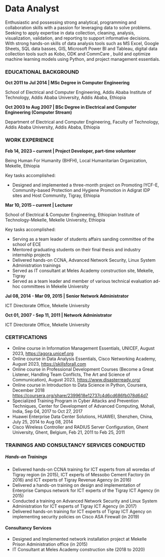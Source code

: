 # Data Analyst
Enthusiastic and possessing strong analytical, programming and collaboration skills with a passion for leveraging data
to solve problems. Seeking to apply expertise in data collection, cleaning, analysis, visualization, validation, and
reporting to support informative decisions. With strong hands-on skills of data analysis tools such as MS Excel, Google
Sheets, SQL data basses, GIS, Microsoft Power BI and Tableau, digital data collection tools such as Kobo, ODK and
CommCare , build and optimize machine learning models using Python, and project management essentials.

### EDUCATIONAL BACKGROUND
**Oct 2011 to Jul 2014 | MSc Degree in Computer Engineering**

School of Electrical and Computer Engineering, Addis Ababa Institute of Technology, Addis Ababa University, Addis
Ababa, Ethiopia

**Oct 2003 to Aug 2007 | BSc Degree in Electrical and Computer Engineering (Computer Stream)**

Department of Electrical and Computer Engineering, Faculty of Technology, Addis Ababa University, Addis Ababa,
Ethiopia

### WORK EXPERIENCE
**Feb 14, 2023 – current | Project Developer, part-time volunteer**

Being Human For Humanity (BHFH), Local Humanitarian Organization, Mekelle, Ethiopia

Key tasks accomplished:
- Designed and implemented a three-month project on Promoting IYCF-E, Community-based Protection and
Hygiene Promotion in Adigrat IDP sites and Host Community, Tigray, Ethiopia

**Mar 10, 2015 – current | Lecturer**

School of Electrical & Computer Engineering, Ethiopian Institute of Technology-Mekelle, Mekelle University, Ethiopia

Key tasks accomplished:
- Serving as a team leader of students affairs sanding committee of the school of ECE
- Mentored graduating students on their final thesis and industry internship projects
- Delivered hands-on CCNA, Advanced Network Security, Linux System Administration trainings
- Served as IT consultant at Meles Academy construction site, Mekelle, Tigray
- Served as a team leader and member of various technical evaluation ad-hoc committees in Mekelle University

**Jul 08, 2014 - Mar 09, 2015 | Senior Network Administrator**

ICT Directorate Office, Mekelle University

**Oct 01, 2007 - Sep 11, 2011 | Network Administrator**

ICT Directorate Office, Mekelle University

### CERTIFICATIONS
- Online course in Information Management Essentials, UNICEF, August 2023, https://agora.unicef.org
- Online course in Data Analysis Essentials, Cisco Networking Academy, August 2023, https://skillsforall.com
- Online course in Professional Development Courses (Become a Great Listener, Handling Team Conflicts, The
  Art and Science of Communication), August 2023, https://www.disasterready.org/
- Online course in Introduction to Data Science in Python, Coursera, December 2018 https://coursera.org/share/2399618e12737c4d6cd686fb078d64d7
- Specialized Training Program in Cyber Attacks and Prevention Techniques, Center for Development of Advanced Computing, Mohali, India, Sep 04, 2017 to Oct 27, 2017
- Huawei Enterprise Data Center Solutions, HUAWEI, Shenzhen, China, July 25, 2014 to Aug 08, 2014
- Cisco Wireless Controller and RADIUS Server Configuration, Ghent University, Ghent, Belgium, Feb 21, 2011 to
Feb 25, 2011

### TRAININGS AND CONSULTANCY SERVICES CONDUCTED
##### Hands-on Trainings
- Delivered hands-on CCNA training for ICT experts from all woredas of Tigray region (in 2015), ICT experts of Messobo Cement Factory (in 2016) and ICT experts of Tigray Revenue Agency (in 2016)
- Delivered a hands-on training on design and implementation of Enterprise Campus network for ICT experts of the Tigray ICT Agency (in 2015)
- Conducted a training on Advanced Network Security and Linux System Administration for ICT experts of Tigray ICT Agency (in 2017)
- Delivered hands-on training for ICT experts of Tigray ICT Agency on implementing security policies on Cisco ASA Firewall (in 2019)
  
#### Consultancy Services
- Designed and Implemented network installation project at Mekelle Prison Administration office (in 2015)
- IT Consultant at Meles Academy construction site (2018 to 2020)
